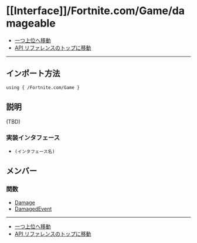 # [[Interface]]/Fortnite.com/Game/damageable

- [一つ上位へ移動](../main.md)
- [API リファレンスのトップに移動](../../../main.md)

---

## インポート方法

```verse
using { /Fortnite.com/Game }
```

## 説明

(TBD)

### 実装インタフェース

- `(インタフェース名)`

## メンバー

### 関数

- [Damage](./F_Damage/main.md)
- [DamagedEvent](./F_DamagedEvent/main.md)

---

- [一つ上位へ移動](../main.md)
- [API リファレンスのトップに移動](../../../main.md)
